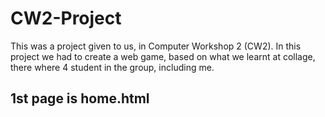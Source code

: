 # CW2-Project
This was a project given to us, in Computer Workshop 2 (CW2). In this project we had to create a web game, based on what we learnt at collage,
there where 4 student in the group, including me.



## 1st page is home.html

